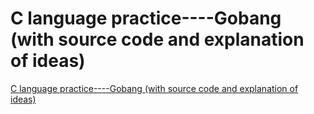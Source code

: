 # C language practice----Gobang (with source code and explanation of ideas)
[C language practice----Gobang (with source code and explanation of ideas)](https://aiwithcloud.com/2022/09/15/c_language_practice____gobang_with_source_code_and_explanation_of_ideas/)